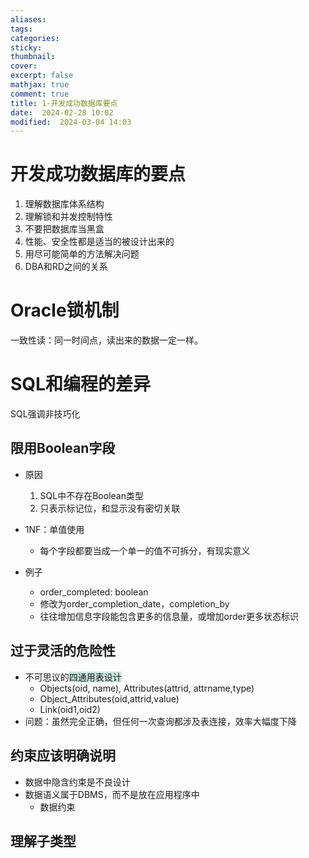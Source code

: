 ```yaml
---
aliases: 
tags: 
categories:
sticky:
thumbnail:
cover: 
excerpt: false
mathjax: true
comment: true
title: 1-开发成功数据库要点
date:  2024-02-28 10:02
modified:  2024-03-04 14:03
---
```


# 开发成功数据库的要点

1. 理解数据库体系结构
2. 理解锁和并发控制特性
3. 不要把数据库当黑盒
4. 性能、安全性都是适当的被设计出来的
5. 用尽可能简单的方法解决问题
6. DBA和RD之间的关系

# Oracle锁机制

一致性读：同一时间点，读出来的数据一定一样。

# SQL和编程的差异

SQL强调非技巧化

## 限用Boolean字段

- 原因
	1. SQL中不存在Boolean类型
	2. 只表示标记位，和显示没有密切关联

- 1NF：单值使用
	- 每个字段都要当成一个单一的值不可拆分，有现实意义

- 例子
	- order_completed: boolean
	- 修改为order_completion_date，completion_by
	- 往往增加信息字段能包含更多的信息量，或增加order更多状态标识

## 过于灵活的危险性

- 不可思议的<span style="background:rgba(3, 135, 102, 0.2)">四通用表设计</span>
	- Objects(oid,	name),	Attributes(attrid,	attrname,type)
	- Object_Attributes(oid,attrid,value)
	- Link(oid1,oid2)
- 问题：虽然完全正确，但任何一次查询都涉及表连接，效率大幅度下降

## 约束应该明确说明

- 数据中隐含约束是不良设计
- 数据语义属于DBMS，而不是放在应用程序中
	- 数据约束

## 理解子类型


